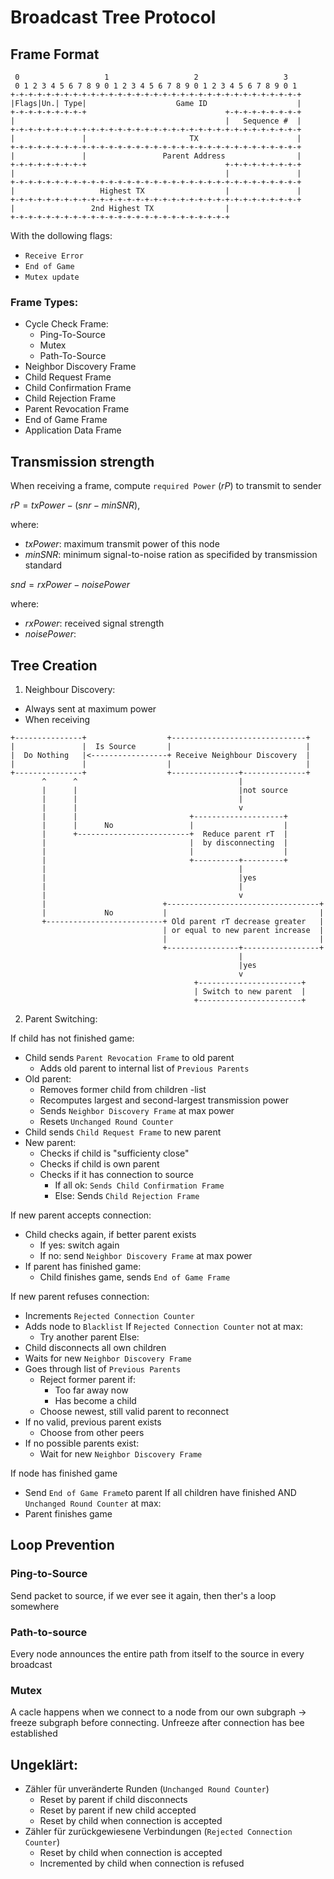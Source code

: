 # Broadcast Tree Protocol

## Frame Format

```
 0                   1                   2                   3  
 0 1 2 3 4 5 6 7 8 9 0 1 2 3 4 5 6 7 8 9 0 1 2 3 4 5 6 7 8 9 0 1
+-+-+-+-+-+-+-+-+-+-+-+-+-+-+-+-+-+-+-+-+-+-+-+-+-+-+-+-+-+-+-+-+
|Flags|Un.| Type|                    Game ID                    |
+-+-+-+-+-+-+-+-+                               +-+-+-+-+-+-+-+-+
|                                               |   Sequence #  |
+-+-+-+-+-+-+-+-+-+-+-+-+-+-+-+-+-+-+-+-+-+-+-+-+-+-+-+-+-+-+-+-+
|               |                       TX                      |
+-+-+-+-+-+-+-+-+-+-+-+-+-+-+-+-+-+-+-+-+-+-+-+-+-+-+-+-+-+-+-+-+
|               |                 Parent Address                |
+-+-+-+-+-+-+-+-+                               +-+-+-+-+-+-+-+-+
|                                               |               |
+-+-+-+-+-+-+-+-+-+-+-+-+-+-+-+-+-+-+-+-+-+-+-+-+-+-+-+-+-+-+-+-+
|                   Highest TX                  |               |
+-+-+-+-+-+-+-+-+-+-+-+-+-+-+-+-+-+-+-+-+-+-+-+-+-+-+-+-+-+-+-+-+
|                 2nd Highest TX                |
+-+-+-+-+-+-+-+-+-+-+-+-+-+-+-+-+-+-+-+-+-+-+-+-+
```

With the dollowing flags:
- `Receive Error`
- `End of Game`
- `Mutex update`

### Frame Types:

- Cycle Check Frame:
  - Ping-To-Source
  - Mutex
  - Path-To-Source
- Neighbor Discovery Frame
- Child Request Frame
- Child Confirmation Frame
- Child Rejection Frame
- Parent Revocation Frame
- End of Game Frame
- Application Data Frame 

## Transmission strength

When receiving a frame, compute `required Power` ($rP$) to transmit to sender 

$rP = txPower − (snr − minSNR)$,

where:
- $txPower$: maximum transmit power of this node
- $minSNR$: minimum signal-to-noise ration as specifided by transmission standard

$snd = rxPower − noisePower$

where:
- $rxPower$: received signal strength
- $noisePower$: 

<!--- Ich hoffe, das bekommen wir alles vom Betriebssystem... --->

## Tree Creation

1. Neighbour Discovery:

- Always sent at maximum power
- When receiving
```
+---------------+                  +------------------------------+
|               |  Is Source       |                              |
|  Do Nothing   |<-----------------+ Receive Neighbour Discovery  |
|               |                  |                              |
+---------------+                  +---------------+--------------+
       ^      ^                                    |
       |      |                                    |not source
       |      |                                    |
       |      |                                    v
       |      |                         +--------------------+
       |      |      No                 |                    |
       |      +-------------------------+  Reduce parent rT  |
       |                                |  by disconnecting  |
       |                                |                    |
       |                                +----------+---------+
       |                                           |
       |                                           |yes
       |                                           |
       |                                           v
       |                          +----------------------------------+
       |             No           |                                  |
       +--------------------------+ Old parent rT decrease greater   |
                                  | or equal to new parent increase  |
                                  |                                  |
                                  +----------------+-----------------+
                                                   |
                                                   |yes
                                                   v
                                         +-----------------------+
                                         | Switch to new parent  |
                                         +-----------------------+
```

<!--- Was, wenn wir mehrere gleichgute potentielle Eltern haben? Konvergiert das Protokoll dan neinfach niemals? --->

2. Parent Switching:

If child has not finished game: <!--- Warum? Wenn das spiel zuende ist, sollten doch keine Änderungen mehr passieren. --->
- Child sends `Parent Revocation Frame` to old parent
  - Adds old parent to internal list of `Previous Parents`
- Old parent: 
  - Removes former child from children -list
  - Recomputes largest and second-largest transmission power
  - Sends `Neighbor Discovery Frame` at max power
  - Resets `Unchanged Round Counter`
- Child sends `Child Request Frame` to new parent
- New parent:
  - Checks if child is "sufficienty close" <!--- Wie? Geht es da um die benötigte tx vs maximale tx? --->
  - Checks if child is own parent
  - Checks if it has connection to source <!--- Wie? --->
    - If all ok: `Sends Child Confirmation Frame`
    - Else: Sends  `Child Rejection Frame`

If new parent accepts connection:
- Child checks again, if better parent exists
  - If yes: switch again
  - If no: send `Neighbor Discovery Frame` at max power
- If parent has finished game:
  - Child finishes game, sends `End of Game Frame`

If new parent refuses connection:
- Increments `Rejected Connection Counter`
- Adds node to `Blacklist`
If `Rejected Connection Counter` not at max:
  - Try another parent <!--- Wie? --->
Else:
- Child disconnects all own children <!--- Wie? Mit einem Child Rejection Frame? --->
- Waits for new `Neighbor Discovery Frame`
- Goes through list of `Previous Parents`<!--- Warum müssen wir dann erst auf einen Discovery frame warten? --->
  - Reject former parent if:
    - Too far away now <!--- Bestimmt anhand von was? --->
    - Has become a child <!--- Im Zweifel nur, wenn es ein Kind dieses Knotens geworden ist, oder? --->
  - Choose newest, still valid parent to reconnect
- If no valid, previous parent exists
  - Choose from other peers <!--- Nochmal, warum nicht von anfang an so? --->
- If no possible parents exist:
  - Wait for new `Neighbor Discovery Frame`

If node has finished game <!--- Wie? --->
- Send `End of Game Frame`to parent
If all children have finished AND `Unchanged Round Counter` at max:
- Parent finishes game

## Loop Prevention

### Ping-to-Source

Send packet to source, if we ever see it again, then ther's a loop somewhere

<!--- Wie lösen wir den loop dann auf? --->

### Path-to-source

Every node announces the entire path from itself to the source in every broadcast

### Mutex

A cacle happens when we connect to a node from our own subgraph -> freeze subgraph before connecting.
Unfreeze after connection has bee established

<!--- Wie stelle nwir sicher, dass unser freeze im gesamten subbaum angekommen ist? --->
<!--- Was wenn ein kind den unfreeze nicht bekommt? --->

## Ungeklärt:

- Zähler für unveränderte Runden (`Unchanged Round Counter`) <!--- Wo/wann wird der inkrementiert? --->
  - Reset by parent if child disconnects
  - Reset by parent if new child accepted
  - Reset by child when connection is accepted
- Zähler für zurückgewiesene Verbindungen (`Rejected Connection Counter`)
  - Reset by child when connection is accepted
  - Incremented by child when connection is refused

